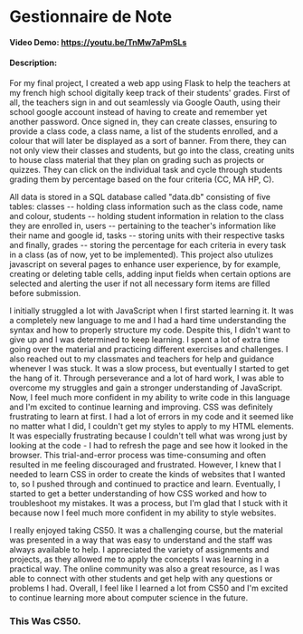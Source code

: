 # Gestionnaire de Note
#### Video Demo:  https://youtu.be/TnMw7aPmSLs
#### Description:

For my final project, I created a web app using Flask to help the teachers at my french high school digitally keep track of their students' grades. First of all, the teachers sign in and out seamlessly via Google Oauth, using their school google account instead of having to create and remember yet another password. Once signed in, they can create classes, ensuring to provide a class code, a class name, a list of the students enrolled, and a colour that will later be displayed as a sort of banner. From there, they can not only view their classes and students, but go into the class, creating units to house class material that they plan on grading such as projects or quizzes. They can click on the individual task and cycle through students grading them by percentage based on the four criteria (CC, MA HP, C).

All data is stored in a SQL database called "data.db" consisting of five tables: classes -- holding class information such as the class code, name and colour, students -- holding student information in relation to the class they are enrolled in, users -- pertaining to the teacher's information like their name and google id, tasks -- storing units with their respective tasks and finally, grades -- storing the percentage for each criteria in every task in a class (as of now, yet to be implemented). This project also utulizes javascript on several pages to enhance user experience, by for example, creating or deleting table cells, adding input fields when certain options are selected and alerting the user if not all necessary form items are filled before submission.

I initially struggled a lot with JavaScript when I first started learning it. It was a completely new language to me and I had a hard time understanding the syntax and how to properly structure my code. Despite this, I didn't want to give up and I was determined to keep learning. I spent a lot of extra time going over the material and practicing different exercises and challenges. I also reached out to my classmates and teachers for help and guidance whenever I was stuck. It was a slow process, but eventually I started to get the hang of it. Through perseverance and a lot of hard work, I was able to overcome my struggles and gain a stronger understanding of JavaScript. Now, I feel much more confident in my ability to write code in this language and I'm excited to continue learning and improving. CSS was definitely frustrating to learn at first. I had a lot of errors in my code and it seemed like no matter what I did, I couldn't get my styles to apply to my HTML elements. It was especially frustrating because I couldn't tell what was wrong just by looking at the code - I had to refresh the page and see how it looked in the browser. This trial-and-error process was time-consuming and often resulted in me feeling discouraged and frustrated. However, I knew that I needed to learn CSS in order to create the kinds of websites that I wanted to, so I pushed through and continued to practice and learn. Eventually, I started to get a better understanding of how CSS worked and how to troubleshoot my mistakes. It was a process, but I'm glad that I stuck with it because now I feel much more confident in my ability to style websites.

I really enjoyed taking CS50. It was a challenging course, but the material was presented in a way that was easy to understand and the staff was always available to help. I appreciated the variety of assignments and projects, as they allowed me to apply the concepts I was learning in a practical way. The online community was also a great resource, as I was able to connect with other students and get help with any questions or problems I had. Overall, I feel like I learned a lot from CS50 and I'm excited to continue learning more about computer science in the future. 

### This Was CS50. 
